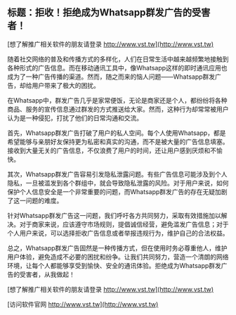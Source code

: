 ## **标题：拒收！拒绝成为Whatsapp群发广告的受害者！**

[想了解推广相关软件的朋友请登录 http://www.vst.tw](http://www.vst.tw)

随着社交网络的普及和传播方式的多样化，人们在日常生活中越来越频繁地接触到各种形式的广告信息。而在移动通讯工具中，像Whatsapp这样的即时通讯应用也成为了一种广告传播的渠道。然而，随之而来的恼人问题——Whatsapp群发广告，却给用户带来了极大的困扰。

在Whatsapp中，群发广告几乎是家常便饭，无论是商家还是个人，都纷纷将各种商品、服务的宣传信息通过群发的方式推送给大家。然而，这种行为却常常被用户认为是一种侵犯，打扰了他们的日常沟通和交流。

首先，Whatsapp群发广告打破了用户的私人空间。每个人使用Whatsapp，都是希望能够与亲朋好友保持更为私密和真实的沟通，而不是被大量的广告信息填塞。接收到大量无关的广告信息，不仅浪费了用户的时间，还让用户感到厌烦和不愉快。

其次，Whatsapp群发广告容易引发隐私泄露问题。有些广告信息可能涉及到个人隐私，一旦被滥发到各个群组中，就会导致隐私泄露的风险。对于用户来说，如何保护个人信息安全是一个非常重要的问题，而Whatsapp群发广告的存在无疑加剧了这一问题的难度。

针对Whatsapp群发广告这一问题，我们呼吁各方共同努力，采取有效措施加以解决。对于商家来说，应该遵守市场规则，提倡诚信经营，避免滥发广告信息；对于个人用户来说，可以选择拒收广告信息或者举报违规行为，维护自己的合法权益。

总之，Whatsapp群发广告固然是一种传播方式，但在使用时务必尊重他人，维护用户体验，避免造成不必要的困扰和纷争。让我们共同努力，营造一个清朗的网络环境，让每个人都能够享受到愉快、安全的通讯体验。拒绝成为Whatsapp群发广告的受害者，从我做起！

[想了解推广相关软件的朋友请登录 http://www.vst.tw](http://www.vst.tw)


[访问软件官网 http://www.vst.tw](http://www.vst.tw)
